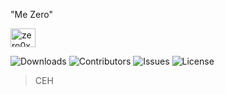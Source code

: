 "</i>Me Zero</i>"

<a href="https://www.codechef.com/users/zero0xy" target="blank"><img align="center" src="https://cdn-icons-png.flaticon.com/512/1384/1384055.png" alt="zero0xy" height="30" width="40" /></a>

![Downloads](https://img.shields.io/github/downloads/ShaanCoding/ReadME-Generator/total) ![Contributors](https://img.shields.io/github/contributors/ShaanCoding/ReadME-Generator?color=dark-green) ![Issues](https://img.shields.io/github/issues/ShaanCoding/ReadME-Generator) ![License](https://img.shields.io/github/license/ShaanCoding/ReadME-Generator) 
> CEH

